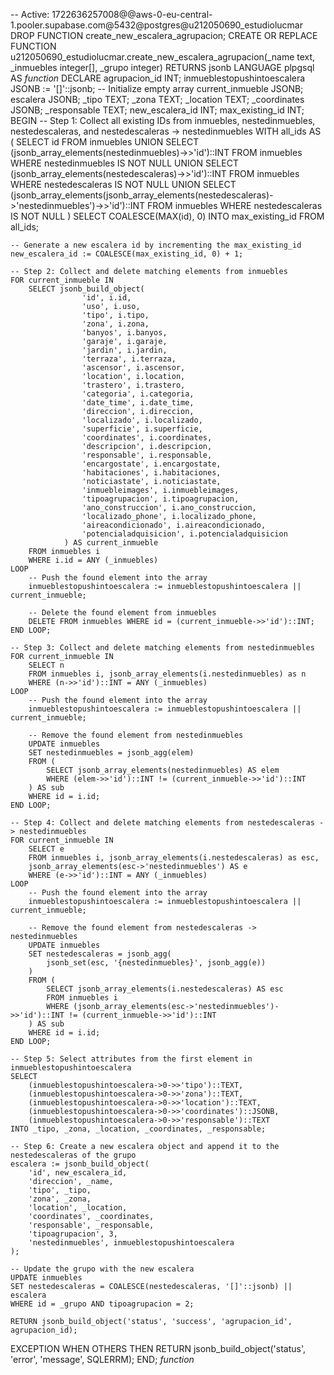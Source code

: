 -- Active: 1722636257008@@aws-0-eu-central-1.pooler.supabase.com@5432@postgres@u212050690_estudiolucmar
DROP FUNCTION create_new_escalera_agrupacion;
CREATE OR REPLACE FUNCTION u212050690_estudiolucmar.create_new_escalera_agrupacion(_name text, _inmuebles integer[], _grupo integer)
 RETURNS jsonb
 LANGUAGE plpgsql
AS $function$
DECLARE
    agrupacion_id INT;
    inmueblestopushintoescalera JSONB := '[]'::jsonb; -- Initialize empty array
    current_inmueble JSONB;
    escalera JSONB;
    _tipo TEXT;
    _zona TEXT;
    _location TEXT;
    _coordinates JSONB;
    _responsable TEXT;
    new_escalera_id INT;
    max_existing_id INT;
BEGIN
    -- Step 1: Collect all existing IDs from inmuebles, nestedinmuebles, nestedescaleras, and nestedescaleras -> nestedinmuebles
    WITH all_ids AS (
        SELECT id FROM inmuebles
        UNION
        SELECT (jsonb_array_elements(nestedinmuebles)->>'id')::INT FROM inmuebles WHERE nestedinmuebles IS NOT NULL
        UNION
        SELECT (jsonb_array_elements(nestedescaleras)->>'id')::INT FROM inmuebles WHERE nestedescaleras IS NOT NULL
        UNION
        SELECT (jsonb_array_elements(jsonb_array_elements(nestedescaleras)->'nestedinmuebles')->>'id')::INT FROM inmuebles WHERE nestedescaleras IS NOT NULL
    )
    SELECT COALESCE(MAX(id), 0) INTO max_existing_id FROM all_ids;

    -- Generate a new escalera id by incrementing the max_existing_id
    new_escalera_id := COALESCE(max_existing_id, 0) + 1;

    -- Step 2: Collect and delete matching elements from inmuebles
    FOR current_inmueble IN 
        SELECT jsonb_build_object(
                    'id', i.id,
                    'uso', i.uso,
                    'tipo', i.tipo,
                    'zona', i.zona,
                    'banyos', i.banyos,
                    'garaje', i.garaje,
                    'jardin', i.jardin,
                    'terraza', i.terraza,
                    'ascensor', i.ascensor,
                    'location', i.location,
                    'trastero', i.trastero,
                    'categoria', i.categoria,
                    'date_time', i.date_time,
                    'direccion', i.direccion,
                    'localizado', i.localizado,
                    'superficie', i.superficie,
                    'coordinates', i.coordinates,
                    'descripcion', i.descripcion,
                    'responsable', i.responsable,
                    'encargostate', i.encargostate,
                    'habitaciones', i.habitaciones,
                    'noticiastate', i.noticiastate,
                    'inmuebleimages', i.inmuebleimages,
                    'tipoagrupacion', i.tipoagrupacion,
                    'ano_construccion', i.ano_construccion,
                    'localizado_phone', i.localizado_phone,
                    'aireacondicionado', i.aireacondicionado,
                    'potencialadquisicion', i.potencialadquisicion
                ) AS current_inmueble
        FROM inmuebles i 
        WHERE i.id = ANY (_inmuebles)
    LOOP
        -- Push the found element into the array
        inmueblestopushintoescalera := inmueblestopushintoescalera || current_inmueble;
        
        -- Delete the found element from inmuebles
        DELETE FROM inmuebles WHERE id = (current_inmueble->>'id')::INT;
    END LOOP;

    -- Step 3: Collect and delete matching elements from nestedinmuebles
    FOR current_inmueble IN 
        SELECT n 
        FROM inmuebles i, jsonb_array_elements(i.nestedinmuebles) as n 
        WHERE (n->>'id')::INT = ANY (_inmuebles)
    LOOP
        -- Push the found element into the array
        inmueblestopushintoescalera := inmueblestopushintoescalera || current_inmueble;

        -- Remove the found element from nestedinmuebles
        UPDATE inmuebles
        SET nestedinmuebles = jsonb_agg(elem)
        FROM (
            SELECT jsonb_array_elements(nestedinmuebles) AS elem
            WHERE (elem->>'id')::INT != (current_inmueble->>'id')::INT
        ) AS sub
        WHERE id = i.id;
    END LOOP;

    -- Step 4: Collect and delete matching elements from nestedescaleras -> nestedinmuebles
    FOR current_inmueble IN 
        SELECT e 
        FROM inmuebles i, jsonb_array_elements(i.nestedescaleras) as esc, 
        jsonb_array_elements(esc->'nestedinmuebles') AS e 
        WHERE (e->>'id')::INT = ANY (_inmuebles)
    LOOP
        -- Push the found element into the array
        inmueblestopushintoescalera := inmueblestopushintoescalera || current_inmueble;

        -- Remove the found element from nestedescaleras -> nestedinmuebles
        UPDATE inmuebles
        SET nestedescaleras = jsonb_agg(
            jsonb_set(esc, '{nestedinmuebles}', jsonb_agg(e))
        )
        FROM (
            SELECT jsonb_array_elements(i.nestedescaleras) AS esc
            FROM inmuebles i
            WHERE (jsonb_array_elements(esc->'nestedinmuebles')->>'id')::INT != (current_inmueble->>'id')::INT
        ) AS sub
        WHERE id = i.id;
    END LOOP;

    -- Step 5: Select attributes from the first element in inmueblestopushintoescalera
    SELECT 
        (inmueblestopushintoescalera->0->>'tipo')::TEXT,
        (inmueblestopushintoescalera->0->>'zona')::TEXT,
        (inmueblestopushintoescalera->0->>'location')::TEXT,
        (inmueblestopushintoescalera->0->>'coordinates')::JSONB,
        (inmueblestopushintoescalera->0->>'responsable')::TEXT
    INTO _tipo, _zona, _location, _coordinates, _responsable;

    -- Step 6: Create a new escalera object and append it to the nestedescaleras of the grupo
    escalera := jsonb_build_object(
        'id', new_escalera_id,
        'direccion', _name,
        'tipo', _tipo,
        'zona', _zona,
        'location', _location,
        'coordinates', _coordinates,
        'responsable', _responsable,
        'tipoagrupacion', 3,
        'nestedinmuebles', inmueblestopushintoescalera
    );

    -- Update the grupo with the new escalera
    UPDATE inmuebles
    SET nestedescaleras = COALESCE(nestedescaleras, '[]'::jsonb) || escalera
    WHERE id = _grupo AND tipoagrupacion = 2;

    RETURN jsonb_build_object('status', 'success', 'agrupacion_id', agrupacion_id);
EXCEPTION
    WHEN OTHERS THEN
        RETURN jsonb_build_object('status', 'error', 'message', SQLERRM);
END;
$function$
